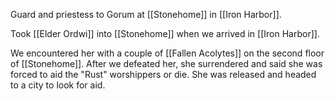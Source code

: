 Guard and priestess to Gorum at [[Stonehome]] in [[Iron Harbor]].

Took [[Elder Ordwi]] into [[Stonehome]] when we arrived in [[Iron Harbor]].

We encountered her with a couple of [[Fallen Acolytes]] on the second floor of [[Stonehome]]. After we defeated her, she surrendered and said she was forced to aid the "Rust" worshippers or die. She was released and headed to a city to look for aid.
